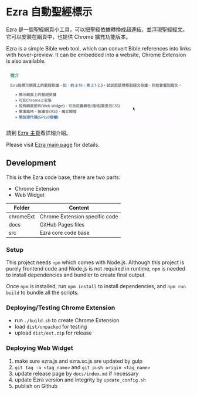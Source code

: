 # Ezra 自動聖經標示

Ezra 是一個聖經網頁小工具，可以把聖經依據轉換成超連結，並浮現聖經經文。
它可以安裝在網頁中，也提供 Chrome 擴充功能版本。

Ezra is a simple Bible web tool, which can convert Bible references into links with hover-preview. 
It can be embedded into a website, Chrome Extension is also available.

![Demo](demo.gif)

請到 [Ezra 主頁](https://kenhung.github.io/Ezra/)看詳細介紹。

Please visit [Ezra main page](https://kenhung.github.io/Ezra/) for details.

## Development

This is the Ezra code base, there are two parts:

* Chrome Extension
* Web Widget

| Folder    | Content                         |
| --------- | ------------------------------- |
| chromeExt | Chrome Extension specific code  |
| docs      | GitHub Pages files              |
| src       | Ezra core code base             |

### Setup

This project needs `npm` which comes with Node.js. 
Although this project is purely frontend code 
and Node.js is not required in runtime, 
`npm` is needed to install dependencies and bundler 
to create final output.

Once `npm` is installed, run `npm install` to install dependencies, 
and `npm run build` to bundle all the scripts.

### Deploying/Testing Chrome Extension

* run `./build.sh` to create Chrome Extension
* load `dist/unpacked` for testing
* upload `dist/ext.zip` for release

### Deploying Web Widget

1. make sure ezra.js and ezra.sc.js are updated by gulp
2. `git tag -a <tag_name>` and `git push origin <tag_name>`
3. update release page by `docs/index.md` if necessary
4. update Ezra version and integrity by `update_config.sh`
5. publish on Github